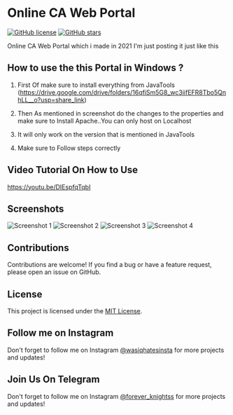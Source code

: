 # Online CA Web Portal

[![GitHub license](https://img.shields.io/badge/LICENSE-MIT-orange)](https://github.com/WASCIV/Forevermail/blob/main/LICENSE)
[![GitHub stars](https://img.shields.io/badge/StarME-Star-blue)](https://github.com/WASCIV/Forevermail/stargazers)

Online CA Web Portal which i made in 2021 I'm just posting it just like this 

## How to use the this Portal in Windows ?

1. First Of make sure to install everything from JavaTools (https://drive.google.com/drive/folders/16qfiSm5G8_wc3iifEFR8Tbo5QnhLL__o?usp=share_link)

2. Then As mentioned in screenshot do the changes to the properties and make sure to Install Apache..You can only host on Localhost

3. It will only work on the version that is mentioned in JavaTools

4. Make sure to Follow steps correctly



## Video Tutorial On How to Use 

https://youtu.be/DIEspfqTqbI


## Screenshots

![Screenshot 1](screenshots/screenshot1.jpg)
![Screenshot 2](screenshots/screenshot2.jpg)
![Screenshot 3](screenshots/screenshot3.jpg)
![Screenshot 4](screenshots/screenshot4.jpg)

## Contributions

Contributions are welcome! If you find a bug or have a feature request, please open an issue on GitHub.

## License

This project is licensed under the [MIT License](https://github.com/WASCIV/Forevermail/blob/main/LICENSE).

## Follow me on Instagram

Don't forget to follow me on Instagram [@wasiqhatesinsta](https://www.instagram.com/wasiqonx/) for more projects and updates!


## Join Us On Telegram

Don't forget to follow me on Instagram [@forever_knightss](https://t.me/+iaTYOodcEuU3YjFl) for more projects and updates!
